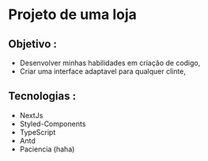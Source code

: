 # Projeto de uma loja 

## Objetivo :

- Desenvolver minhas habilidades em criação de codigo,
- Criar uma interface adaptavel para qualquer clinte,


## Tecnologias :

- NextJs
- Styled-Components
- TypeScript
- Antd
- Paciencia (haha)
